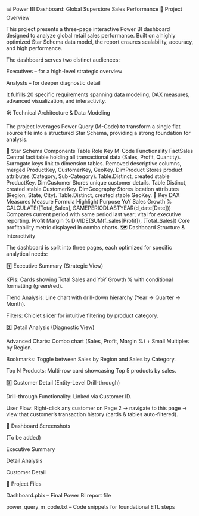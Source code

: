 
📊 Power BI Dashboard: Global Superstore Sales Performance
🚀 Project Overview

This project presents a three-page interactive Power BI dashboard designed to analyze global retail sales performance. Built on a highly optimized Star Schema data model, the report ensures scalability, accuracy, and high performance.

The dashboard serves two distinct audiences:

Executives – for a high-level strategic overview

Analysts – for deeper diagnostic detail

It fulfills 20 specific requirements spanning data modeling, DAX measures, advanced visualization, and interactivity.

🛠 Technical Architecture & Data Modeling

The project leverages Power Query (M-Code) to transform a single flat source file into a structured Star Schema, providing a strong foundation for analysis.

🔹 Star Schema Components
Table	Role	Key M-Code Functionality
FactSales	Central fact table holding all transactional data (Sales, Profit, Quantity). Surrogate keys link to dimension tables.	Removed descriptive columns, merged ProductKey, CustomerKey, GeoKey.
DimProduct	Stores product attributes (Category, Sub-Category).	Table.Distinct, created stable ProductKey.
DimCustomer	Stores unique customer details.	Table.Distinct, created stable CustomerKey.
DimGeography	Stores location attributes (Region, State, City).	Table.Distinct, created stable GeoKey.
🔹 Key DAX Measures
Measure	Formula Highlight	Purpose
YoY Sales Growth %	CALCULATE([Total_Sales], SAMEPERIODLASTYEAR(d_date[Date]))	Compares current period with same period last year; vital for executive reporting.
Profit Margin %	DIVIDE(SUM(f_sales[Profit]), [Total_Sales])	Core profitability metric displayed in combo charts.
🗺️ Dashboard Structure & Interactivity

The dashboard is split into three pages, each optimized for specific analytical needs:

1️⃣ Executive Summary (Strategic View)

KPIs: Cards showing Total Sales and YoY Growth % with conditional formatting (green/red).

Trend Analysis: Line chart with drill-down hierarchy (Year → Quarter → Month).

Filters: Chiclet slicer for intuitive filtering by product category.

2️⃣ Detail Analysis (Diagnostic View)

Advanced Charts: Combo chart (Sales, Profit, Margin %) + Small Multiples by Region.

Bookmarks: Toggle between Sales by Region and Sales by Category.

Top N Products: Multi-row card showcasing Top 5 products by sales.

3️⃣ Customer Detail (Entity-Level Drill-through)

Drill-through Functionality: Linked via Customer ID.

User Flow: Right-click any customer on Page 2 → navigate to this page → view that customer’s transaction history (cards & tables auto-filtered).

📸 Dashboard Screenshots

(To be added)

Executive Summary

Detail Analysis

Customer Detail

📂 Project Files

Dashboard.pbix – Final Power BI report file

power_query_m_code.txt – Code snippets for foundational ETL steps
